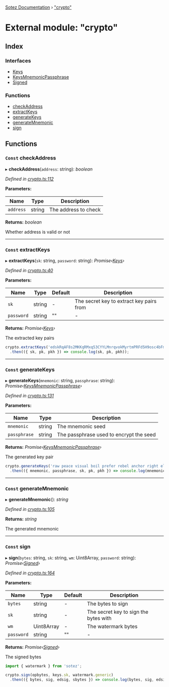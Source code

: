 [Sotez Documentation](../README.md) › ["crypto"](_crypto_.md)

# External module: "crypto"


## Index

### Interfaces

* [Keys](../interfaces/_crypto_.keys.md)
* [KeysMnemonicPassphrase](../interfaces/_crypto_.keysmnemonicpassphrase.md)
* [Signed](../interfaces/_crypto_.signed.md)

### Functions

* [checkAddress](_crypto_.md#const-checkaddress)
* [extractKeys](_crypto_.md#const-extractkeys)
* [generateKeys](_crypto_.md#const-generatekeys)
* [generateMnemonic](_crypto_.md#const-generatemnemonic)
* [sign](_crypto_.md#const-sign)

## Functions

### `Const` checkAddress

▸ **checkAddress**(`address`: string): *boolean*

*Defined in [crypto.ts:112](https://github.com/KZen-networks/sotez/blob/80ad203/src/crypto.ts#L112)*

**Parameters:**

Name | Type | Description |
------ | ------ | ------ |
`address` | string | The address to check |

**Returns:** *boolean*

Whether address is valid or not

___

### `Const` extractKeys

▸ **extractKeys**(`sk`: string, `password`: string): *Promise‹[Keys](../interfaces/_crypto_.keys.md)›*

*Defined in [crypto.ts:40](https://github.com/KZen-networks/sotez/blob/80ad203/src/crypto.ts#L40)*

**Parameters:**

Name | Type | Default | Description |
------ | ------ | ------ | ------ |
`sk` | string | - | The secret key to extract key pairs from |
`password` | string | "" | - |

**Returns:** *Promise‹[Keys](../interfaces/_crypto_.keys.md)›*

The extracted key pairs
```javascript
crypto.extractKeys('edskRqAF8s2MKKqRMxq53CYYLMnrqvokMyrtmPRFd5H9osc4bFmqKBY119jiiqKQMti2frLAoKGgZSQN3Lc3ybf5sgPUy38e5A')
  .then(({ sk, pk, pkh }) => console.log(sk, pk, pkh));
```

___

### `Const` generateKeys

▸ **generateKeys**(`mnemonic`: string, `passphrase`: string): *Promise‹[KeysMnemonicPassphrase](../interfaces/_crypto_.keysmnemonicpassphrase.md)›*

*Defined in [crypto.ts:131](https://github.com/KZen-networks/sotez/blob/80ad203/src/crypto.ts#L131)*

**Parameters:**

Name | Type | Description |
------ | ------ | ------ |
`mnemonic` | string | The mnemonic seed |
`passphrase` | string | The passphrase used to encrypt the seed |

**Returns:** *Promise‹[KeysMnemonicPassphrase](../interfaces/_crypto_.keysmnemonicpassphrase.md)›*

The generated key pair
```javascript
crypto.generateKeys('raw peace visual boil prefer rebel anchor right elegant side gossip enroll force salmon between', 'my_password_123')
  .then(({ mnemonic, passphrase, sk, pk, pkh }) => console.log(mnemonic, passphrase, sk, pk, pkh));
```

___

### `Const` generateMnemonic

▸ **generateMnemonic**(): *string*

*Defined in [crypto.ts:105](https://github.com/KZen-networks/sotez/blob/80ad203/src/crypto.ts#L105)*

**Returns:** *string*

The generated mnemonic

___

### `Const` sign

▸ **sign**(`bytes`: string, `sk`: string, `wm`: Uint8Array, `password`: string): *Promise‹[Signed](../interfaces/_crypto_.signed.md)›*

*Defined in [crypto.ts:164](https://github.com/KZen-networks/sotez/blob/80ad203/src/crypto.ts#L164)*

**Parameters:**

Name | Type | Default | Description |
------ | ------ | ------ | ------ |
`bytes` | string | - | The bytes to sign |
`sk` | string | - | The secret key to sign the bytes with |
`wm` | Uint8Array | - | The watermark bytes |
`password` | string | "" | - |

**Returns:** *Promise‹[Signed](../interfaces/_crypto_.signed.md)›*

The signed bytes
```javascript
import { watermark } from 'sotez';

crypto.sign(opbytes, keys.sk, watermark.generic)
  .then(({ bytes, sig, edsig, sbytes }) => console.log(bytes, sig, edsig, sbytes));
```